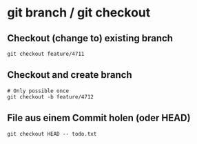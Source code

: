 # git branch / git checkout 

## Checkout (change to) existing branch 

```
git checkout feature/4711
```

## Checkout and create branch 

```
# Only possible once 
git checkout -b feature/4712
```

## File aus einem Commit holen (oder HEAD) 

```
git checkout HEAD -- todo.txt
```
